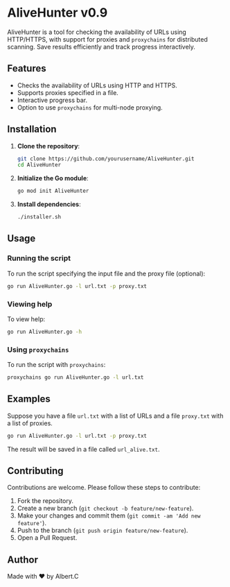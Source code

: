 
# AliveHunter v0.9

AliveHunter is a tool for checking the availability of URLs using HTTP/HTTPS, with support for proxies and `proxychains` for distributed scanning. Save results efficiently and track progress interactively.

## Features

- Checks the availability of URLs using HTTP and HTTPS.
- Supports proxies specified in a file.
- Interactive progress bar.
- Option to use `proxychains` for multi-node proxying.

## Installation

1. **Clone the repository**:

    ```bash
    git clone https://github.com/yourusername/AliveHunter.git
    cd AliveHunter
    ```

2. **Initialize the Go module**:

    ```bash
    go mod init AliveHunter
    ```

3. **Install dependencies**:

    ```bash
    ./installer.sh
    ```

## Usage

### Running the script

To run the script specifying the input file and the proxy file (optional):

```bash
go run AliveHunter.go -l url.txt -p proxy.txt
```

### Viewing help

To view help:

```bash
go run AliveHunter.go -h
```

### Using `proxychains`

To run the script with `proxychains`:

```bash
proxychains go run AliveHunter.go -l url.txt
```

## Examples

Suppose you have a file `url.txt` with a list of URLs and a file `proxy.txt` with a list of proxies.

```bash
go run AliveHunter.go -l url.txt -p proxy.txt
```

The result will be saved in a file called `url_alive.txt`.

## Contributing

Contributions are welcome. Please follow these steps to contribute:

1. Fork the repository.
2. Create a new branch (`git checkout -b feature/new-feature`).
3. Make your changes and commit them (`git commit -am 'Add new feature'`).
4. Push to the branch (`git push origin feature/new-feature`).
5. Open a Pull Request.

## Author

Made with ❤️ by Albert.C

